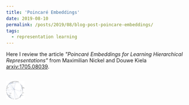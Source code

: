 ```yaml
---
title: 'Poincaré Embeddings'
date: 2019-08-10
permalink: /posts/2019/08/blog-post-poincare-embeddings/
tags:
  - representation learning
---
```


Here I review the article *"Poincaré Embeddings for Learning Hierarchical Representations"* from Maximilian Nickel and Douwe Kiela [arxiv:1705.08039](https://arxiv.org/abs/1705.08039).  

<br/><img src='/files/plot_wn_mammals_converged_crop.png' style="width:50px;height:50px;"> 


